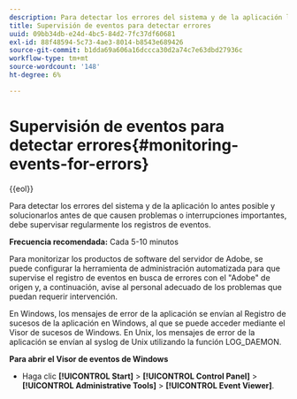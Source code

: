 ```yaml
---
description: Para detectar los errores del sistema y de la aplicación lo antes posible y solucionarlos antes de que causen problemas o interrupciones importantes, debe supervisar regularmente los registros de eventos.
title: Supervisión de eventos para detectar errores
uuid: 09bb34db-e24d-4bc5-84d2-7fc37df60681
exl-id: 88f48594-5c73-4ae3-8014-b8543e689426
source-git-commit: b1dda69a606a16dccca30d2a74c7e63dbd27936c
workflow-type: tm+mt
source-wordcount: '148'
ht-degree: 6%

---
```


# Supervisión de eventos para detectar errores{#monitoring-events-for-errors}

{{eol}}

Para detectar los errores del sistema y de la aplicación lo antes posible y solucionarlos antes de que causen problemas o interrupciones importantes, debe supervisar regularmente los registros de eventos.

**Frecuencia recomendada:** Cada 5-10 minutos

Para monitorizar los productos de software del servidor de Adobe, se puede configurar la herramienta de administración automatizada para que supervise el registro de eventos en busca de errores con el &quot;Adobe&quot; de origen y, a continuación, avise al personal adecuado de los problemas que puedan requerir intervención.

En Windows, los mensajes de error de la aplicación se envían al Registro de sucesos de la aplicación en Windows, al que se puede acceder mediante el Visor de sucesos de Windows. En Unix, los mensajes de error de la aplicación se envían al syslog de Unix utilizando la función LOG_DAEMON.

**Para abrir el Visor de eventos de Windows**

* Haga clic **[!UICONTROL Start]** > **[!UICONTROL Control Panel]** > **[!UICONTROL Administrative Tools]** > **[!UICONTROL Event Viewer]**.
